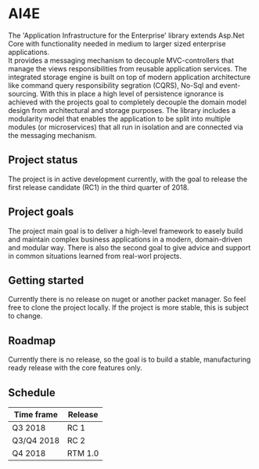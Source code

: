 # AI4E
The 'Application Infrastructure for the Enterprise' library extends Asp.Net Core with functionality needed in medium to larger sized enterprise applications.<br>
It provides a messaging mechanism to decouple MVC-controllers that manage the views responsibilities from reusable application services. The integrated storage engine is built on top of modern application architecture like command query responsibility segration (CQRS), No-Sql and event-sourcing. With this in place a high level of persistence ignorance is achieved with the projects goal to completely decouple the domain model design from architectural and storage purposes. The library includes a modularity model that enables the application to be split into multiple modules (or microservices) that all run in isolation and are connected via the messaging mechanism.

## Project status
The project is in active development currently, with the goal to release the first release candidate (RC1) in the third quarter of 2018.

## Project goals
The project main goal is to deliver a high-level framework to easely build and maintain complex business applications in a modern, domain-driven and modular way. There is also the second goal to give advice and support in common situations learned from real-worl projects.

## Getting started
Currently there is no release on nuget or another packet manager. So feel free to clone the project locally. If the project is more stable, this is subject to change.

## Roadmap

Currently there is no release, so the goal is to build a stable, manufacturing ready release with the core features only.

## Schedule

| Time frame | Release |
|---|---|
| Q3 2018 | RC 1 |
| Q3/Q4 2018 | RC 2 |
| Q4 2018 | RTM 1.0|
